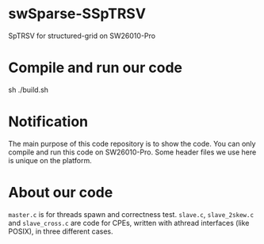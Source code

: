 # swSparse-SSpTRSV
SpTRSV for structured-grid on SW26010-Pro

# Compile and run our code
sh ./build.sh

# Notification
The main purpose of this code repository is to show the code. You can only compile and run this code on SW26010-Pro. Some header files we use here is unique on the platform.

# About our code
`master.c` is for threads spawn and correctness test.
`slave.c`, `slave_2skew.c` and `slave_cross.c` are code for CPEs, written with athread interfaces (like POSIX), in three different cases.
